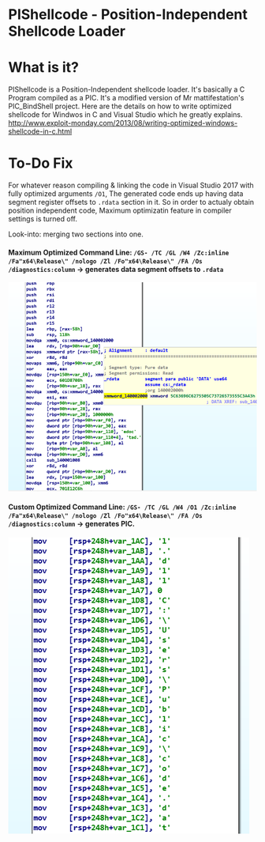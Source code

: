 # PIShellcode - Position-Independent Shellcode Loader

# What is it?

PIShellcode is a Position-Independent shellcode loader. It's basically a C Program compiled as a PIC. It's a modified version of Mr mattifestation's PIC_BindShell project. Here are the details on how to write optimized shellcode for Windwos in C and Visual Studio which he greatly explains. http://www.exploit-monday.com/2013/08/writing-optimized-windows-shellcode-in-c.html

# To-Do Fix
For whatever reason compiling & linking the code in Visual Studio 2017 with fully optimized arguments `/O1`, The generated code ends up having data segment register offsets to `.rdata` section in it. So in order to actualy obtain position independent code, Maximum optimizatin feature in compiler settings is turned off.

Look-into: merging two sections into one.

#### Maximum Optimized Command Line: `/GS- /TC /GL /W4 /Zc:inline /Fa"x64\Release\" /nologo /Zl /Fo"x64\Release\" /FA /Os /diagnostics:column` -> generates data segment offsets to `.rdata`

![](png/max_optimized_exe.PNG)

#### Custom Optimized Command Line: `/GS- /TC /GL /W4 /O1 /Zc:inline /Fa"x64\Release\" /nologo /Zl /Fo"x64\Release\" /FA /Os /diagnostics:column` -> generates PIC.


![](png/custom_optimized_exe.PNG)
